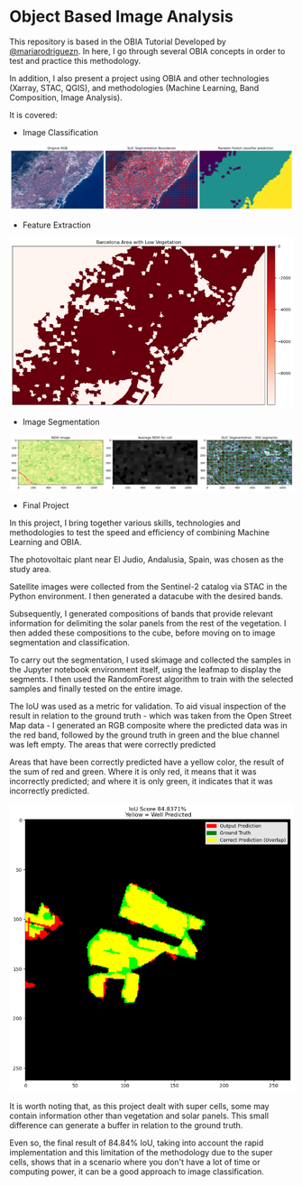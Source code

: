 # Object Based Image Analysis 

This repository is based in the OBIA Tutorial Developed by [@mariarodriguezn](https://github.com/mariarodriguezn/obia_tutorials/tree/main). In here, I go through several OBIA concepts in order to test and practice this methodology. 

In addition, I also present a project using OBIA and other technologies (Xarray, STAC, QGIS), and methodologies (Machine Learning, Band Composition, Image Analysis).

It is covered: 

- Image Classification

![alt text](images/image-2.png)

- Feature Extraction

![alt text](images/image-3.png)

- Image Segmentation

![alt text](images/image.png)

- Final Project

In this project, I bring together various skills, technologies and methodologies to test the speed and efficiency of combining Machine Learning and OBIA.

The photovoltaic plant near El Judio, Andalusia, Spain, was chosen as the study area.

Satellite images were collected from the Sentinel-2 catalog via STAC in the Python environment. I then generated a datacube with the desired bands.

Subsequently, I generated compositions of bands that provide relevant information for delimiting the solar panels from the rest of the vegetation. I then added these compositions to the cube, before moving on to image segmentation and classification.

To carry out the segmentation, I used skimage and collected the samples in the Jupyter notebook environment itself, using the leafmap to display the segments. I then used the RandomForest algorithm to train with the selected samples and finally tested on the entire image.

The IoU was used as a metric for validation. To aid visual inspection of the result in relation to the ground truth - which was taken from the Open Street Map data - I generated an RGB composite where the predicted data was in the red band, followed by the ground truth in green and the blue channel was left empty. The areas that were correctly predicted

Areas that have been correctly predicted have a yellow color, the result of the sum of red and green. Where it is only red, it means that it was incorrectly predicted; and where it is only green, it indicates that it was incorrectly predicted.

![alt text](images/image-1.png)

It is worth noting that, as this project dealt with super cells, some may contain information other than vegetation and solar panels. This small difference can generate a buffer in relation to the ground truth.

Even so, the final result of 84.84% IoU, taking into account the rapid implementation and this limitation of the methodology due to the super cells, shows that in a scenario where you don't have a lot of time or computing power, it can be a good approach to image classification.

